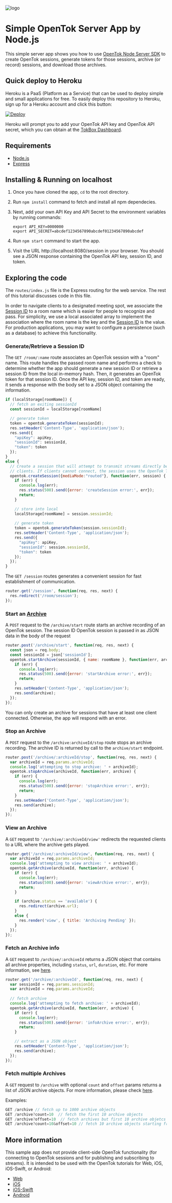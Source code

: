 ![logo](./tokbox-logo.png)

# Simple OpenTok Server App by Node.js

This simple server app shows you how to use [OpenTok Node Server SDK](https://tokbox.com/developer/sdks/node/) to create OpenTok sessions, generate tokens for those sessions, archive (or record) sessions, and download those archives.

## Quick deploy to Heroku

Heroku is a PaaS (Platform as a Service) that can be used to deploy simple and small applications for free. To easily deploy this repository to Heroku, sign up for a Heroku account and click this button:

<a href="https://heroku.com/deploy?template=https://github.com/opentok/learning-opentok-node/tree/update-rest-endpoints" target="_blank">
<img src="https://www.herokucdn.com/deploy/button.png" alt="Deploy">
</a>

Heroku will prompt you to add your OpenTok API key and OpenTok API secret, which you can
obtain at the [TokBox Dashboard](https://dashboard.tokbox.com/keys).

## Requirements

- [Node.js](https://nodejs.org/)
- [Express](https://expressjs.com/)

## Installing & Running on localhost

  1. Once you have cloned the app, `cd` to the root directory.
  2. Run `npm install` command to fetch and install all npm dependecies.
  3. Next, add your own API Key and API Secret to the environment variables by running commands:

      ```
      export API_KEY=0000000
      export API_SECRET=abcdef1234567890abcdef01234567890abcdef
      ```
    
  4. Run `npm start` command to start the app.
  5. Visit the URL http://localhost:8080/session in your browser. You should see a JSON response containing the OpenTok API key, session ID, and token.

## Exploring the code 

The `routes/index.js` file is the Express routing for the web service. The rest of this tutorial
discusses code in this file.

In order to navigate clients to a designated meeting spot, we associate the [Session ID](https://tokbox.com/developer/guides/basics/#sessions) to a room name which is easier for people to recognize and pass. For simplicity, we use a local associated array to implement the association where the room name is the key and the [Session ID](https://tokbox.com/developer/guides/basics/#sessions) is the value. For production applications, you may want to configure a persistence (such as a database) to achieve this functionality.

### Generate/Retrieve a Session ID

The `GET /room/:name` route associates an OpenTok session with a "room" name. This route handles the passed room name and performs a check to determine whether the app should generate a new session ID or retrieve a session ID from the local in-memory hash. Then, it generates an OpenTok token for that session ID. Once the API key, session ID, and token are ready, it sends a response with the body set to a JSON object containing the information.

```javascript
if (localStorage[roomName]) {
  // fetch an exiting sessionId
  const sessionId = localStorage[roomName]

  // generate token
  token = opentok.generateToken(sessionId);
  res.setHeader('Content-Type', 'application/json');
  res.send({
    "apiKey": apiKey,
    "sessionId": sessionId,
    "token": token
  });
}
else {
  // Create a session that will attempt to transmit streams directly between
  // clients. If clients cannot connect, the session uses the OpenTok TURN server:
  opentok.createSession({mediaMode:"routed"}, function(err, session) {
    if (err) {
      console.log(err);
      res.status(500).send({error: 'createSession error:', err});
      return;
    }

    // store into local
    localStorage[roomName] = session.sessionId;
    
    // generate token
    token = opentok.generateToken(session.sessionId);
    res.setHeader('Content-Type', 'application/json');
    res.send({
      "apiKey": apiKey,
      "sessionId": session.sessionId,
      "token": token
    });
  });
}
```

The `GET /session` routes generates a convenient session for fast establishment of communication.

```javascript
router.get('/session', function(req, res, next) { 
  res.redirect('/room/session'); 
}); 
```

### Start an [Archive](https://tokbox.com/developer/guides/archiving/)

A `POST` request to the `/archive/start` route starts an archive recording of an OpenTok session.
The session ID OpenTok session is passed in as JSON data in the body of the request

```javascript
router.post('/archive/start', function(req, res, next) {
  const json = req.body;
  const sessionId = json['sessionId'];
  opentok.startArchive(sessionId, { name: roomName }, function(err, archive) {
    if (err) {
      console.log(err);
      res.status(500).send({error: 'startArchive error:', err});
      return;
    }
    res.setHeader('Content-Type', 'application/json');
    res.send(archive);
  });
});
```

You can only create an archive for sessions that have at least one client connected. Otherwise,
the app will respond with an error.

### Stop an Archive

A `POST` request to the `/archive:archiveId/stop` route stops an archive recording.
The archive ID is returned by call to the `archive/start` endpoint.

```javascript
router.post('/archive/:archiveId/stop', function(req, res, next) {
  var archiveId = req.params.archiveId;
  console.log('attempting to stop archive: ' + archiveId);
  opentok.stopArchive(archiveId, function(err, archive) {
    if (err) {
      console.log(err);
      res.status(500).send({error: 'stopArchive error:', err});
      return;
    }
    res.setHeader('Content-Type', 'application/json');
    res.send(archive);
  });
});
```

### View an Archive

A `GET` request to `'/archive/:archiveId/view'` redirects the requested clients to
a URL where the archive gets played.

```javascript
router.get('/archive/:archiveId/view', function(req, res, next) {
  var archiveId = req.params.archiveId;
  console.log('attempting to view archive: ' + archiveId);
  opentok.getArchive(archiveId, function(err, archive) {
    if (err) {
      console.log(err);
      res.status(500).send({error: 'viewArchive error:', err});
      return;
    }

    if (archive.status == 'available') {
      res.redirect(archive.url); 
    }
    else {
      res.render('view', { title: 'Archiving Pending' });
    }
  });
});
``` 

### Fetch an Archive info

A `GET` request to `/archive/:archiveId` returns a JSON object that contains all archive properties, including `status`, `url`, `duration`, etc. For more information, see [here](https://tokbox.com/developer/sdks/node/reference/Archive.html).

```javascript
router.get('/archive/:archiveId', function(req, res, next) {
  var sessionId = req.params.sessionId;
  var archiveId = req.params.archiveId;
  
  // fetch archive
  console.log('attempting to fetch archive: ' + archiveId);
  opentok.getArchive(archiveId, function(err, archive) {
    if (err) {
      console.log(err);
      res.status(500).send({error: 'infoArchive error:', err});
      return;
    }

    // extract as a JSON object
    res.setHeader('Content-Type', 'application/json');
    res.send(archive);
  });
});
```

### Fetch multiple Archives

A `GET` request to `/archive` with optional `count` and `offset` params returns a list of JSON archive objects. For more information, please check [here](https://tokbox.com/developer/sdks/node/reference/OpenTok.html#listArchives).

Examples:
```javascript
GET /archive // fetch up to 1000 archive objects
GET /archive?count=10  // fetch the first 10 archive objects
GET /archive?offset=10  // fetch archives but first 10 archive objetcs
GET /archive?count=10&offset=10 // fetch 10 archive objects starting from 11st
```

## More information

This sample app does not provide client-side OpenTok functionality
(for connecting to OpenTok sessions and for publishing and subscribing to streams).
It is intended to be used with the OpenTok tutorials for Web, iOS, iOS-Swift, or Android:

* [Web](https://tokbox.com/developer/tutorials/web/basic-video-chat/)
* [iOS](https://tokbox.com/developer/tutorials/ios/basic-video-chat/)
* [iOS-Swift](https://tokbox.com/developer/tutorials/ios/swift/basic-video-chat/)
* [Android](https://tokbox.com/developer/tutorials/android/basic-video-chat/)
